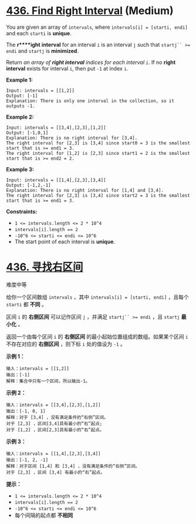 # [436. Find Right Interval](https://leetcode.com/problems/find-right-interval/) (Medium)

You are given an array of `intervals`, where `intervals[i] = [starti, endi]` and each `starti` is **unique**.

The **r****ight** **interval** for an interval `i` is an interval `j` such that `startj`` >= endi` and `startj` is **minimized**.

Return *an array of **right interval** indices for each interval `i`*. If no **right interval** exists for interval `i`, then put `-1` at index `i`.

 

**Example 1:**

```
Input: intervals = [[1,2]]
Output: [-1]
Explanation: There is only one interval in the collection, so it outputs -1.
```

**Example 2:**

```
Input: intervals = [[3,4],[2,3],[1,2]]
Output: [-1,0,1]
Explanation: There is no right interval for [3,4].
The right interval for [2,3] is [3,4] since start0 = 3 is the smallest start that is >= end1 = 3.
The right interval for [1,2] is [2,3] since start1 = 2 is the smallest start that is >= end2 = 2.
```

**Example 3:**

```
Input: intervals = [[1,4],[2,3],[3,4]]
Output: [-1,2,-1]
Explanation: There is no right interval for [1,4] and [3,4].
The right interval for [2,3] is [3,4] since start2 = 3 is the smallest start that is >= end1 = 3.
```

 

**Constraints:**

- `1 <= intervals.length <= 2 * 10^4`
- `intervals[i].length == 2`
- `-10^6 <= starti <= endi <= 10^6`
- The start point of each interval is **unique**.



# [436. 寻找右区间](https://leetcode-cn.com/problems/find-right-interval/)

难度中等

给你一个区间数组 `intervals` ，其中 `intervals[i] = [starti, endi]` ，且每个 `starti` 都 **不同** 。

区间 `i` 的 **右侧区间** 可以记作区间 `j` ，并满足 `startj`` >= endi` ，且 `startj` **最小化** 。

返回一个由每个区间 `i` 的 **右侧区间** 的最小起始位置组成的数组。如果某个区间 `i` 不存在对应的 **右侧区间** ，则下标 `i` 处的值设为 `-1` 。

**示例 1：**

```
输入：intervals = [[1,2]]
输出：[-1]
解释：集合中只有一个区间，所以输出-1。
```

**示例 2：**

```
输入：intervals = [[3,4],[2,3],[1,2]]
输出：[-1, 0, 1]
解释：对于 [3,4] ，没有满足条件的“右侧”区间。
对于 [2,3] ，区间[3,4]具有最小的“右”起点;
对于 [1,2] ，区间[2,3]具有最小的“右”起点。
```

**示例 3：**

```
输入：intervals = [[1,4],[2,3],[3,4]]
输出：[-1, 2, -1]
解释：对于区间 [1,4] 和 [3,4] ，没有满足条件的“右侧”区间。
对于 [2,3] ，区间 [3,4] 有最小的“右”起点。
```

 

**提示：**

- `1 <= intervals.length <= 2 * 10^4`
- `intervals[i].length == 2`
- `-10^6 <= starti <= endi <= 10^6`
- 每个间隔的起点都 **不相同**
